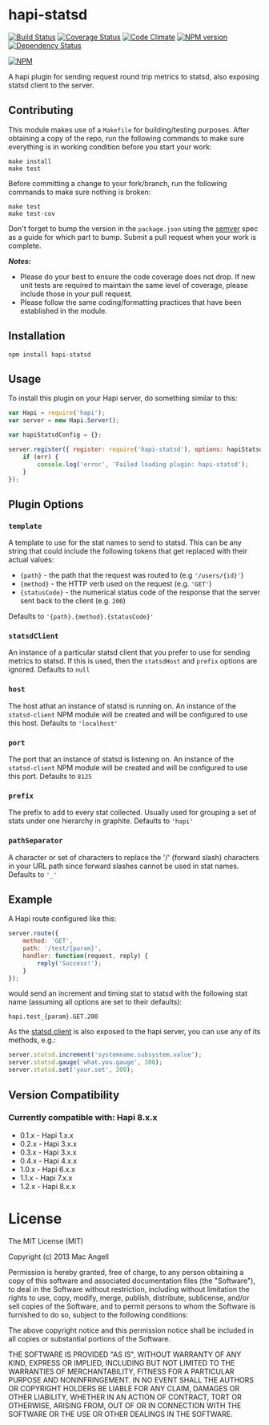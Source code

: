 # hapi-statsd

[![Build Status](https://secure.travis-ci.org/mac-/hapi-statsd.png)](http://travis-ci.org/mac-/hapi-statsd)
[![Coverage Status](https://coveralls.io/repos/mac-/hapi-statsd/badge.png)](https://coveralls.io/r/mac-/hapi-statsd)
[![Code Climate](https://codeclimate.com/github/mac-/hapi-statsd.png)](https://codeclimate.com/github/mac-/hapi-statsd)
[![NPM version](https://badge.fury.io/js/hapi-statsd.png)](http://badge.fury.io/js/hapi-statsd)
[![Dependency Status](https://david-dm.org/mac-/hapi-statsd.png)](https://david-dm.org/mac-/hapi-statsd)

[![NPM](https://nodei.co/npm/hapi-statsd.png?downloads=true&stars=true)](https://nodei.co/npm/hapi-statsd/)

A hapi plugin for sending request round trip metrics to statsd, also exposing statsd client to the server.

## Contributing

This module makes use of a `Makefile` for building/testing purposes. After obtaining a copy of the repo, run the following commands to make sure everything is in working condition before you start your work:

	make install
	make test

Before committing a change to your fork/branch, run the following commands to make sure nothing is broken:

	make test
	make test-cov

Don't forget to bump the version in the `package.json` using the [semver](http://semver.org/spec/v2.0.0.html) spec as a guide for which part to bump. Submit a pull request when your work is complete.

***Notes:***
* Please do your best to ensure the code coverage does not drop. If new unit tests are required to maintain the same level of coverage, please include those in your pull request.
* Please follow the same coding/formatting practices that have been established in the module.

## Installation

	npm install hapi-statsd

## Usage

To install this plugin on your Hapi server, do something similar to this:

```js
var Hapi = require('hapi');
var server = new Hapi.Server();

var hapiStatsdConfig = {};

server.register({ register: require('hapi-statsd'), options: hapiStatsdConfig }, function(err) {
	if (err) {
		console.log('error', 'Failed loading plugin: hapi-statsd');
	}
});
```

## Plugin Options

### `template`

A template to use for the stat names to send to statsd. This can be any string that could include the following tokens that get replaced with their actual values:

* `{path}` - the path that the request was routed to (e.g `'/users/{id}'`)
* `{method}` - the HTTP verb used on the request (e.g. `'GET'`)
* `{statusCode}` - the numerical status code of the response that the server sent back to the client (e.g. `200`)

Defaults to `'{path}.{method}.{statusCode}'`

### `statsdClient`

An instance of a particular statsd client that you prefer to use for sending metrics to statsd. If this is used, then the `statsdHost` and `prefix` options are ignored. Defaults to `null`

### `host`

The host athat an instance of statsd is running on. An instance of the `statsd-client` NPM module will be created and will be configured to use this host. Defaults to `'localhost'`

### `port`

The port that an instance of statsd is listening on. An instance of the `statsd-client` NPM module will be created and will be configured to use this port. Defaults to `8125`

### `prefix`

The prefix to add to every stat collected. Usually used for grouping a set of stats under one hierarchy in graphite. Defaults to `'hapi'`

### `pathSeparator`

A character or set of characters to replace the '/' (forward slash) characters in your URL path since forward slashes cannot be used in stat names. Defaults to `'_'`


## Example

A Hapi route configured like this:

```js
server.route({
	method: 'GET',
	path: '/test/{param}',
	handler: function(request, reply) {
		reply('Success!');
	}
});
```

would send an increment and timing stat to statsd with the following stat name (assuming all options are set to their defaults):

	hapi.test_{param}.GET.200

As the [statsd client](https://github.com/msiebuhr/node-statsd-client) is also exposed to the hapi server, you can use any of its methods, e.g.:

```js
server.statsd.increment('systemname.subsystem.value');
server.statsd.gauge('what.you.gauge', 100);
server.statsd.set('your.set', 200);
```

## Version Compatibility

### Currently compatible with: Hapi 8.x.x

* 0.1.x - Hapi 1.x.x
* 0.2.x - Hapi 3.x.x
* 0.3.x - Hapi 3.x.x
* 0.4.x - Hapi 4.x.x
* 1.0.x - Hapi 6.x.x
* 1.1.x - Hapi 7.x.x
* 1.2.x - Hapi 8.x.x

# License

The MIT License (MIT)

Copyright (c) 2013 Mac Angell

Permission is hereby granted, free of charge, to any person obtaining a copy of
this software and associated documentation files (the "Software"), to deal in
the Software without restriction, including without limitation the rights to
use, copy, modify, merge, publish, distribute, sublicense, and/or sell copies of
the Software, and to permit persons to whom the Software is furnished to do so,
subject to the following conditions:

The above copyright notice and this permission notice shall be included in all
copies or substantial portions of the Software.

THE SOFTWARE IS PROVIDED "AS IS", WITHOUT WARRANTY OF ANY KIND, EXPRESS OR
IMPLIED, INCLUDING BUT NOT LIMITED TO THE WARRANTIES OF MERCHANTABILITY, FITNESS
FOR A PARTICULAR PURPOSE AND NONINFRINGEMENT. IN NO EVENT SHALL THE AUTHORS OR
COPYRIGHT HOLDERS BE LIABLE FOR ANY CLAIM, DAMAGES OR OTHER LIABILITY, WHETHER
IN AN ACTION OF CONTRACT, TORT OR OTHERWISE, ARISING FROM, OUT OF OR IN
CONNECTION WITH THE SOFTWARE OR THE USE OR OTHER DEALINGS IN THE SOFTWARE.

